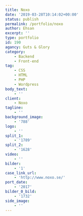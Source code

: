 ```yaml
---
title: Noxo
date: '2019-03-28T10:14:02+00:00'
status: publish
permalink: /portfolio/noxo
author: Ehsan
excerpt: ''
type: portfolio
id: 190
agancy: Guts & Glory
category:
    - Backend
    - Front-end
tag:
    - CSS
    - HTML
    - PHP
    - Wordpress
body_text:
    - ''
client:
    - Noxo
tagline:
    - ''
background_image:
    - '788'
logo:
    - ''
split_1:
    - '1789'
split_2:
    - '1628'
video:
    - ''
bilder:
    - '1'
case_link_url:
    - 'http://www.noxo.se/'
port_date:
    - '2017'
bilder_0_bild:
    - '1732'
side_image:
    - ''
---
```

<!DOCTYPE html PUBLIC "-//W3C//DTD HTML 4.0 Transitional//EN" "http://www.w3.org/TR/REC-html40/loose.dtd">
<?xml encoding="UTF-8">
